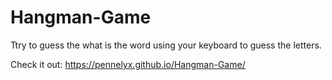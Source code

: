 # Hangman-Game
Ttry to guess the what is the word using your keyboard to guess the letters.

Check it out: https://pennelyx.github.io/Hangman-Game/
